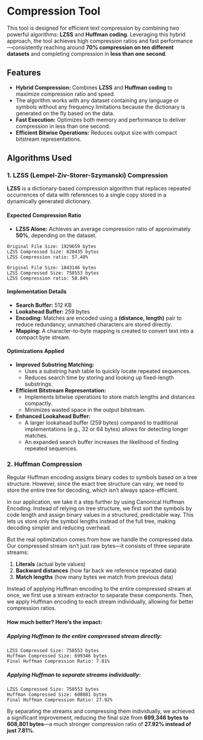 # Compression Tool
This tool is designed for efficient text compression by combining two powerful algorithms: **LZSS** and **Huffman coding**. Leveraging this hybrid approach, the tool achieves high compression ratios and fast performance—consistently reaching around **70% compression on ten different datasets** and completing compression in **less than one second**.


## Features

- **Hybrid Compression:** Combines **LZSS** and **Huffman coding** to maximize compression ratio and speed.
- The algorithm works with any dataset containing any language or symbols without any frequency limitations because the dictionary is generated on the fly based on the data.
- **Fast Execution:** Optimizes both memory and performance to deliver compression in less than one second.
- **Efficient Bitwise Operations:** Reduces output size with compact bitstream representations.

## Algorithms Used

### 1. LZSS (Lempel-Ziv-Storer-Szymanski) Compression

**LZSS** is a dictionary-based compression algorithm that replaces repeated occurrences of data with references to a single copy stored in a dynamically generated dictionary.

#### Expected Compression Ratio

- **LZSS Alone:** Achieves an average compression ratio of approximately **50%**, depending on the dataset.
```plaintext
Original File Size: 1929659 bytes
LZSS Compressed Size: 820435 bytes
LZSS Compression ratio: 57.48%
```
```plaintext
Original File Size: 1843146 bytes
LZSS Compressed Size: 758553 bytes
LZSS Compression ratio: 58.84%
```

#### Implementation Details

- **Search Buffer:** 512 KB
- **Lookahead Buffer:** 259 bytes
- **Encoding:** Matches are encoded using a **(distance, length)** pair to reduce redundancy; unmatched characters are stored directly.
- **Mapping:** A character-to-byte mapping is created to convert text into a compact byte stream.

#### Optimizations Applied

- **Improved Substring Matching:**
    - Uses a substring hash table to quickly locate repeated sequences.
    - Reduces search time by storing and looking up fixed-length substrings.
- **Efficient Bitstream Representation:**
    - Implements bitwise operations to store match lengths and distances compactly.
    - Minimizes wasted space in the output bitstream.
- **Enhanced Lookahead Buffer:**
    - A larger lookahead buffer (259 bytes) compared to traditional implementations (e.g., 32 or 64 bytes) allows for detecting longer matches.
    - An expanded search buffer increases the likelihood of finding repeated sequences.

### 2. Huffman Compression

Regular Huffman encoding assigns binary codes to symbols based on a tree structure. However, since the exact tree structure can vary, we need to store the entire tree for decoding, which isn’t always space-efficient.

In our application, we take it a step further by using Canonical Huffman Encoding. Instead of relying on tree structure, we first sort the symbols by code length and assign binary values in a structured, predictable way. This lets us store only the symbol lengths instead of the full tree, making decoding simpler and reducing overhead.

But the real optimization comes from how we handle the compressed data. Our compressed stream isn’t just raw bytes—it consists of three separate streams:

 1. **Literals** (actual byte values)
 2. **Backward distances** (how far back we reference repeated data)
 3. **Match lengths** (how many bytes we match from previous data)

Instead of applying Huffman encoding to the entire compressed stream at once, we first use a stream extractor to separate these components. Then, we apply Huffman encoding to each stream individually, allowing for better compression ratios.

#### How much better? Here’s the impact:
##### Applying Huffman to the entire compressed stream directly:
```plaintext
LZSS Compressed Size: 758553 bytes
Huffman Compressed Size: 699346 bytes
Final Huffman Compression Ratio: 7.81%
```
##### Applying Huffman to separate streams individually:
```plaintext
LZSS Compressed Size: 758553 bytes
Huffman Compressed Size: 608801 bytes
Final Huffman Compression Ratio: 27.92%
```

By separating the streams and compressing them individually, we achieved a significant improvement, reducing the final size from **699,346 bytes to 608,801 bytes**—a much stronger compression ratio of **27.92% instead of just 7.81%**.